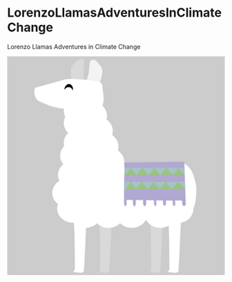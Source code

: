 # LorenzoLlamasAdventuresInClimateChange
Lorenzo Llamas Adventures in Climate Change

![Lorenzo Llama](/Lorenzo.png?raw=true "Lorenzo Llama")
